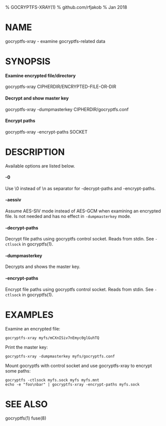 % GOCRYPTFS-XRAY(1)
% github.com/rfjakob
% Jan 2018

NAME
====

gocryptfs-xray - examine gocryptfs-related data

SYNOPSIS
========

#### Examine encrypted file/directory
gocryptfs-xray CIPHERDIR/ENCRYPTED-FILE-OR-DIR

#### Decrypt and show master key
gocryptfs-xray -dumpmasterkey CIPHERDIR/gocryptfs.conf

#### Encrypt paths
gocryptfs-xray -encrypt-paths SOCKET

DESCRIPTION
===========

Available options are listed below.

#### -0
Use \\0 instead of \\n as separator for -decrypt-paths and -encrypt-paths.

#### -aessiv
Assume AES-SIV mode instead of AES-GCM when examining an encrypted file.
Is not needed and has no effect in `-dumpmasterkey` mode.

#### -decrypt-paths
Decrypt file paths using gocryptfs control socket. Reads from stdin.
See `-ctlsock` in gocryptfs(1).

#### -dumpmasterkey
Decrypts and shows the master key.

#### -encrypt-paths
Encrypt file paths using gocryptfs control socket. Reads from stdin.
See `-ctlsock` in gocryptfs(1).

EXAMPLES
========

Examine an encrypted file:

	gocryptfs-xray myfs/mCXnISiv7nEmyc0glGuhTQ

Print the master key:

	gocryptfs-xray -dumpmasterkey myfs/gocryptfs.conf

Mount gocryptfs with control socket and use gocryptfs-xray to
encrypt some paths:

    gocryptfs -ctlsock myfs.sock myfs myfs.mnt
    echo -e "foo\nbar" | gocryptfs-xray -encrypt-paths myfs.sock

SEE ALSO
========
gocryptfs(1) fuse(8)
